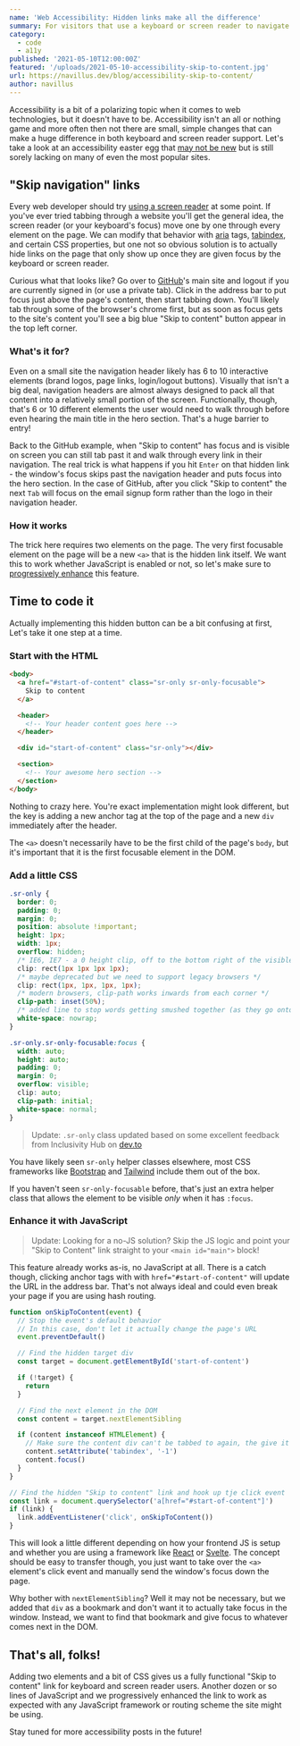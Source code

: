 ```yaml
---
name: 'Web Accessibility: Hidden links make all the difference'
summary: For visitors that use a keyboard or screen reader to navigate websites, hidden quick links can make a site much more enjoyable.
category:
  - code
  - a11y
published: '2021-05-10T12:00:00Z'
featured: '/uploads/2021-05-10-accessibility-skip-to-content.jpg'
url: https://navillus.dev/blog/accessibility-skip-to-content/
author: navillus
---
```


Accessibility is a bit of a polarizing topic when it comes to web technologies, but it doesn't have to be. Accessibility isn't an all or nothing game and more often then not there are small, simple changes that can make a huge difference in both keyboard and screen reader support. Let's take a look at an accessibility easter egg that [may not be new](https://webaim.org/techniques/skipnav/) but is still sorely lacking on many of even the most popular sites.

## "Skip navigation" links

Every web developer should try [using a screen reader](https://www.codecademy.com/articles/how-to-setup-screen-reader) at some point. If you've ever tried tabbing through a website you'll get the general idea, the screen reader (or your keyboard's focus) move one by one through every element on the page. We can modify that behavior with [aria](https://www.w3.org/TR/html-aria/) tags, [tabindex](https://developer.mozilla.org/en-US/docs/Web/HTML/Global_attributes/tabindex), and certain CSS properties, but one not so obvious solution is to actually hide links on the page that only show up once they are given focus by the keyboard or screen reader.

Curious what that looks like? Go over to [GitHub](https://github.com/)'s main site and logout if you are currently signed in (or use a private tab). Click in the address bar to put focus just above the page's content, then start tabbing down. You'll likely tab through some of the browser's chrome first, but as soon as focus gets to the site's content you'll see a big blue "Skip to content" button appear in the top left corner.

### What's it for?

Even on a small site the navigation header likely has 6 to 10 interactive elements (brand logos, page links, login/logout buttons). Visually that isn't a big deal, navigation headers are almost always designed to pack all that content into a relatively small portion of the screen. Functionally, though, that's 6 or 10 different elements the user would need to walk through before even hearing the main title in the hero section. That's a huge barrier to entry!

Back to the GitHub example, when "Skip to content" has focus and is visible on screen you can still tab past it and walk through every link in their navigation. The real trick is what happens if you hit `Enter` on that hidden link - the window's focus skips past the navigation header and puts focus into the hero section. In the case of GitHub, after you click "Skip to content" the next `Tab` will focus on the email signup form rather than the logo in their navigation header.

### How it works

The trick here requires two elements on the page. The very first focusable element on the page will be a new `<a>` that is the hidden link itself. We want this to work whether JavaScript is enabled or not, so let's make sure to [progressively enhance](/blog/progressive-enhancement) this feature.

## Time to code it

Actually implementing this hidden button can be a bit confusing at first, Let's take it one step at a time.

### Start with the HTML

```html
<body>
  <a href="#start-of-content" class="sr-only sr-only-focusable">
    Skip to content
  </a>

  <header>
    <!-- Your header content goes here -->
  </header>

  <div id="start-of-content" class="sr-only"></div>

  <section>
    <!-- Your awesome hero section -->
  </section>
</body>
```

Nothing to crazy here. You're exact implementation might look different, but the key is adding a new anchor tag at the top of the page and a new `div` immediately after the header.

The `<a>` doesn't necessarily have to be the first child of the page's `body`, but it's important that it is the first focusable element in the DOM.

### Add a little CSS

```css
.sr-only {
  border: 0;
  padding: 0;
  margin: 0;
  position: absolute !important;
  height: 1px;
  width: 1px;
  overflow: hidden;
  /* IE6, IE7 - a 0 height clip, off to the bottom right of the visible 1px box */
  clip: rect(1px 1px 1px 1px);
  /* maybe deprecated but we need to support legacy browsers */
  clip: rect(1px, 1px, 1px, 1px);
  /* modern browsers, clip-path works inwards from each corner */
  clip-path: inset(50%);
  /* added line to stop words getting smushed together (as they go onto seperate lines and some screen readers do not understand line feeds as a space */
  white-space: nowrap;
}

.sr-only.sr-only-focusable:focus {
  width: auto;
  height: auto;
  padding: 0;
  margin: 0;
  overflow: visible;
  clip: auto;
  clip-path: initial;
  white-space: normal;
}
```

> Update: `.sr-only` class updated based on some excellent feedback from Inclusivity Hub on [dev.to](https://dev.to/navillusbv/web-accessibility-hidden-links-make-all-the-difference-27a7)

You have likely seen `sr-only` helper classes elsewhere, most CSS frameworks like [Bootstrap](https://getbootstrap.com/) and [Tailwind](https://tailwindcss.com/) include them out of the box.

If you haven't seen `sr-only-focusable` before, that's just an extra helper class that allows the element to be visible _only_ when it has `:focus`.

### Enhance it with JavaScript

> Update: Looking for a no-JS solution? Skip the JS logic and point your "Skip to Content" link straight to your `<main id="main">` block!

This feature already works as-is, no JavaScript at all. There is a catch though, clicking anchor tags with with `href="#start-of-content"` will update the URL in the address bar. That's not always ideal and could even break your page if you are using hash routing.

```js
function onSkipToContent(event) {
  // Stop the event's default behavior
  // In this case, don't let it actually change the page's URL
  event.preventDefault()

  // Find the hidden target div
  const target = document.getElementById('start-of-content')

  if (!target) {
    return
  }

  // Find the next element in the DOM
  const content = target.nextElementSibling

  if (content instanceof HTMLElement) {
    // Make sure the content div can't be tabbed to again, the give it focus
    content.setAttribute('tabindex', '-1')
    content.focus()
  }
}

// Find the hidden "Skip to content" link and hook up tje click event
const link = document.querySelector('a[href="#start-of-content"]')
if (link) {
  link.addEventListener('click', onSkipToContent())
}
```

This will look a little different depending on how your frontend JS is setup and whether you are using a framework like [React](https://reactjs.org/) or [Svelte](https://svelte.dev/). The concept should be easy to transfer though, you just want to take over the `<a>` element's click event and manually send the window's focus down the page.

Why bother with `nextElementSibling`? Well it may not be necessary, but we added that `div` as a bookmark and don't want it to actually take focus in the window. Instead, we want to find that bookmark and give focus to whatever comes next in the DOM.

## That's all, folks!

Adding two elements and a bit of CSS gives us a fully functional "Skip to content" link for keyboard and screen reader users. Another dozen or so lines of JavaScript and we progressively enhanced the link to work as expected with any JavaScript framework or routing scheme the site might be using.

Stay tuned for more accessibility posts in the future!
